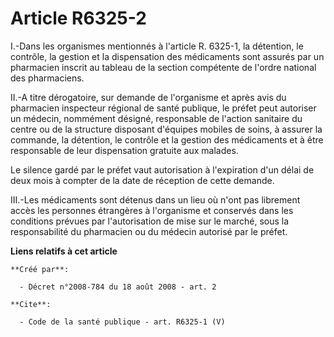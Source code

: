 # Article R6325-2

I.-Dans les organismes mentionnés à l'article R. 6325-1, la détention, le contrôle, la gestion et la dispensation des
médicaments sont assurés par un pharmacien inscrit au tableau de la section compétente de l'ordre national des pharmaciens. 

II.-A titre dérogatoire, sur demande de l'organisme et après avis du pharmacien inspecteur régional de santé publique, le
préfet peut autoriser un médecin, nommément désigné, responsable de l'action sanitaire du centre ou de la structure disposant
d'équipes mobiles de soins, à assurer la commande, la détention, le contrôle et la gestion des médicaments et à être
responsable de leur dispensation gratuite aux malades. 

Le silence gardé par le préfet vaut autorisation à l'expiration d'un délai de deux mois à compter de la date de réception de
cette demande. 

III.-Les médicaments sont détenus dans un lieu où n'ont pas librement accès les personnes étrangères à l'organisme et
conservés dans les conditions prévues par l'autorisation de mise sur le marché, sous la responsabilité du pharmacien ou du
médecin autorisé par le préfet.

**Liens relatifs à cet article**

	**Créé par**:

	  - Décret n°2008-784 du 18 août 2008 - art. 2

	**Cite**:

	  - Code de la santé publique - art. R6325-1 (V)
